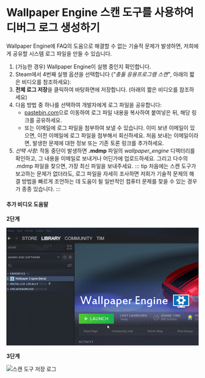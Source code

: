 # Wallpaper Engine 스캔 도구를 사용하여 디버그 로그 생성하기

Wallpaper Engine에 FAQ의 도움으로 해결할 수 없는 기술적 문제가 발생하면, 저희에게 공유할 시스템 로그 파일을 만들 수 있습니다.

1. (가능한 경우) Wallpaper Engine이 실행 중인지 확인합니다.
2. Steam에서 4번째 실행 옵션을 선택합니다 (*"충돌 응용프로그램 스캔"*, 아래의 짧은 비디오를 참조하세요):
3. **전체 로그 저장**을 클릭하여 바탕화면에 저장합니다. (아래의 짧은 비디오를 참조하세요)
4. 다음 방법 중 하나를 선택하여 개발자에게 로그 파일을 공유합니다:
    * [pastebin.com](https://pastebin.com/)으로 이동하여 로그 파일 내용을 복사하여 붙여넣은 뒤, 해당 링크를 공유하세요.
    * 또는 이메일에 로그 파일을 첨부하여 보낼 수 있습니다. 이미 보낸 이메일이 있으면, 이전 이메일에 로그 파일을 첨부해서 회신하세요. 처음 보내는 이메일이라면, 발생한 문제에 대한 정보 또는 기존 토론 링크를 추가하세요.
5. *선택 사항:* 작동 중단이 발생하면 **.mdmp** 파일의 *wallpaper_engine* 디렉터리를 확인하고, 그 내용을 이메일로 보내거나 어딘가에 업로드하세요. 그리고 다수의 .mdmp 파일을 찾으면, 가장 최신 파일을 보내주세요. ::: tip 처음에는 스캔 도구가 보고하는 문제가 없더라도, 로그 파일을 자세히 조사하면 저희가 기술적 문제의 해결 방법을 빠르게 조언하는 데 도움이 될 일반적인 컴퓨터 문제를 찾을 수 있는 경우가 종종 있습니다. :::

#### 추가 비디오 도움말

**2단계**

![스캔 도구 시작 옵션](./scantoollaunch.gif)

**3단계**

![스캔 도구 저장 로그](./scantoolsave.gif)